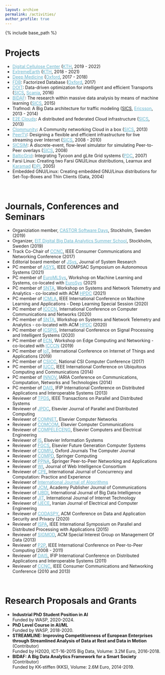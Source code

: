 ```yaml
---
layout: archive
permalink: /activities/
author_profile: true
---
```


{% include base_path %}

<h1>Projects</h1>
<ul>
<li><a href="http://digitalcellulosecenter.se/" style="color:#64B2CB">Digital Cellulose Center</a> (<a href="https://dcatkth.github.io/" style="color:#64B2CB">KTH</a>, 2019 - 2022)</li>
<li><a href="http://earthanalytics.eu/" style="color:#64B2CB">ExtremeEarth</a> (<a href="https://dcatkth.github.io/" style="color:#64B2CB">KTH</a>, 2018 - 2021)</li>
<li><a href="http://www.oxfordmartin.ox.ac.uk/research/programmes/deep-medicine" style="color:#64B2CB">Deep Medicine</a> (<a href="http://www.georgeinstitute.org.uk/projects/deep-medicine" style="color:#64B2CB">Oxford</a>, 2017 - 2018)</li>
<li><a href="https://fdbresearch.github.io" style="color:#64B2CB">FDB</a>: Factorized Database (<a href="http://www.cs.ox.ac.uk" style="color:#64B2CB">Oxford</a>, 2017)</li>
<li><a href="https://www.sics.se/www.sics.se/projects/doit" style="color:#64B2CB">DOIT</a>: Data-driven optimization for intelligent and efficient Transports (<a href="http://www.sics.se" style="color:#64B2CB">SICS</a>, <a href="http://scania.se/" style="color:#64B2CB">Scania</a>, 2016)</li>
<li><a href="http://bidaf.sics.se/" style="color:#64B2CB">BIDAF</a>: The research within massive data analysis by means of machine learning (<a href="http://www.sics.se" style="color:#64B2CB">SICS</a>, 2015)</li>
<li>Trafmod: A Big Data architecture for traffic modeling (<a href="http://www.sics.se">SICS</a>, <a href="http://www.ericsson.com" style="color:#64B2CB">Ericsson</a>, 2013 - 2014)</li>
<li><a href="http://e2e-clouds.org/" style="color:#64B2CB">E2E Clouds</a>: A distributed and federated Cloud infrastructure (<a href="http://www.sics.se" style="color:#64B2CB">SICS</a>, 2013)</li>
<li><a href="http://clommunity-project.eu/" style="color:#64B2CB">Clommunity</a>: A Community networking Cloud in a box (<a href="http://www.sics.se" style="color:#64B2CB">SICS</a>, 2013)</li>
<li><a href="http://www.sics.se/projects/peertv" style="color:#64B2CB">PeerTV</a>: Designing a flexible and efficient infrastructure for live streaming over Internet (<a href="http://www.sics.se" style="color:#64B2CB">SICS</a>, 2008 - 2010)</li>
<li><a href="http://www.sics.se/~amir/sicsim" style="color:#64B2CB">SICSIM</a>: A discrete-event, flow-level simulator for simulating Peer-to-Peer overlays (<a href="http://www.sics.se" style="color:#64B2CB">SICS</a>, 2008)</li>
<li><a href="http://www.balticgrid.org/" style="color:#64B2CB">BalticGrid</a>: Integrating Tycoon and gLite Grid systems (<a href="http://www.pdc.kth.se" style="color:#64B2CB">PDC</a>, 2007)</li>
<li>Farsi Linux: Creating two Farsi GNU/Linux distributions, Learnux and <a href="http://distrowatch.com/table.php?distribution=karamad" style="color:#64B2CB">Karamad</a> (<a href="http://www.dpi.ir" style="color:#64B2CB">DPI</a>, 2005)</li>
<li>Embedded GNU/Linux: Creating embedded GNU/Linux distributions for Set-Top-Boxes and Thin Clients (Gata, 2004)</li>
</ul>

<br>
<!----------------------------------------->
<h1>Journals, Conferences and Seminars</h1>
<ul>
<li>Organiziation member, <a href="https://castor-software-days-2019.github.io/" style="color:#64B2CB">CASTOR Software Days</a>, Stockholm, Sweden (2019)</li>
<li>Organizer, <a href="https://bdaschool2019.github.io/" style="color:#64B2CB">EIT Digital Big Data Analytics Summer School</a>, Stockholm, Sweden (2019)</li>
<li>Track Co-Chair of <a href="http://ccnc2017.ieee-ccnc.org/" style="color:#64B2CB">CCNC</a>, IEEE Consumer Communications and Networking Conference (2017)</li>
<li>Editorial board member of <a href="https://escholarship.org/uc/jsys" style="color:#64B2CB">JSys</a>, Journal of System Research</li>
<li>PC member of <a href="https://ieeecompsac.computer.org/2021/asys/" style="color:#64B2CB">ASYS</a>, IEEE COMPSAC Symposium on Autonomous Systems (2021)</li>
<li>PC member of <a href="https://www.euromlsys.eu/" style="color:#64B2CB">EuroMLSys</a>, Workshop on Machine Learning and Systems, co-located with <a href="https://2021.eurosys.org/" style="color:#64B2CB">EuroSys</a> (2021)</li>
<li>PC member of <a href="https://sdm.lbl.gov/snta/2021/" style="color:#64B2CB">SNTA</a>, Workshop on Systems and Network Telemetry and Analytics - co-located with ACM <a href="http://www.hpdc.org/2021/" style="color:#64B2CB">HPDC</a> (2021)</li>
<li>PC member of <a href="https://www.icmla-conference.org/icmla20/" style="color:#64B2CB">ICMLA</a>, IEEE International Conference on Machine Learning and Applications - Deep Learning Special Session (2020)</li>
<li>PC member of <a href="http://www.icccn.org/icccn20/" style="color:#64B2CB">ICCCN</a>, International Conference on Computer Communications and Networks (2020)</li>
<li>PC member of <a href="https://sdm.lbl.gov/snta/2020/" style="color:#64B2CB">SNTA</a>, Workshop on Systems and Network Telemetry and Analytics - co-located with ACM <a href="http://www.hpdc.org/2020/" style="color:#64B2CB">HPDC</a> (2020)</li>
<li>PC member of <a href="http://www.icspis.ir/" style="color:#64B2CB">ICSPIS</a>, International Conference on Signal Processing and Intelligent Systems (2020)</li>
<li>PC member of <a href="http://ecn2019.edgecomp.org/" style="color:#64B2CB">ECN</a>, Workshop on Edge Computing and Networking - co-located with <a href="http://icccn.org/icccn19/" style="color:#64B2CB">ICCCN</a> (2019)</li>
<li>PC member of <a href="http://iot2019.ui.ac.ir/en/org_chart_page.php?rid=28" style="color:#64B2CB">IoT</a>, International Conference on Internet of Things and Applications (2019)</li>
<li>PC member of <a href="http://csicc2017.ir/en" style="color:#64B2CB">CSICC</a>, National CSI Computer Conference (2017)</li>
<li>PC member of <a href="http://umc.uestc.edu.cn/conference/IUCC2014/" style="color:#64B2CB">IUCC</a>, IEEE International Conference on Ubiquitous Computing and Communications (2014)</li>
<li>PC member of <a href="http://www.iaria.org/conferences2014/INNOV14.html" style="color:#64B2CB">INNOV</a>, IARIA Conference on Communications, Computation, Networks and Technologies (2014)</li>
<li>PC member of <a href="http://dais.discotec.org/" style="color:#64B2CB">DAIS</a>, IFIP International Conference on Distributed Applications and Interoperable Systems (2013)</li>
<li>Reviewer of <a href="http://www.computer.org/portal/web/tpds/home;jsessionid=ab32a8c0569f55260ec39aca84ce" style="color:#64B2CB">TPDS</a>, IEEE Transactions on Parallel and Distributed Systems</li>
<li>Reviewer of <a href="http://ees.elsevier.com/jpdc/" style="color:#64B2CB">JPDC</a>, Elsevier Journal of Parallel and Distributed Computing</li>
<li>Reviewer of <a href="http://ees.elsevier.com/comnet/" style="color:#64B2CB">COMNET</a>, Elsevier Computer Networks</li>
<li>Reviewer of <a href="http://www.journals.elsevier.com/computer-communications" style="color:#64B2CB">COMCOM</a>, Elsevier Computer Communications</li>
<li>Reviewer of <a href="http://ees.elsevier.com/compeleceng/default.asp" style="color:#64B2CB">COMPELECENG</a>, Elsevier Computers and Electrical Engineering</li>
<li>Reviewer of <a href="https://www.journals.elsevier.com/information-systems/" style="color:#64B2CB">IS</a>, Elsevier Information Systems</li>
<li>Reviewer of <a href="https://www.journals.elsevier.com/future-generation-computer-systems" style="color:#64B2CB">FGCS</a>, Elsevier Future Generation Computer Systems</li>  
<li>Reviewer of <a href="http://comjnl.oxfordjournals.org/" style="color:#64B2CB">COMPJ</a>, Oxford Journals The Computer Journal</li>
<li>Reviewer of <a href="http://www.springer.com/engineering/signals/journal/12083" style="color:#64B2CB">COMPD</a>, Springer Computing</li>
<li>Reviewer of <a href="http://www.springer.com/engineering/signals/journal/12083" style="color:#64B2CB">PPNA</a>, Springer Peer-to-Peer Networking and Applications</li>
<li>Reviewer of <a href="http://wi-consortium.org/wicweb/html/journal.php" style="color:#64B2CB">WI</a>, Journal of Web Intelligence Consortium</li>
<li>Reviewer of <a href="http://onlinelibrary.wiley.com/journal/10.1002/(ISSN)1532-0634" style="color:#64B2CB">CPE</a>, International Journal of Concurrency and Computation: Practice and Experience</li>
<li>Reviewer of <a href="http://www.mdpi.com/journal/algorithms" style="color:#64B2CB">International Journal of Algorithms</a></li>
<li>Reviewer of <a href="http://www.academypublisher.com/jcm/" style="color:#64B2CB">JCM</a>, Academy Publisher Journal of Communications</li>
<li>Reviewer of <a href="http://www.inderscience.com" style="color:#64B2CB">IJBDI</a>, International Journal of Big Data Intelligence</li>
<li>Reviewer of <a href="http://jit.ndhu.edu.tw/ojs" style="color:#64B2CB">JIT</a>, International Journal of Internet Technology</li>
<li>Reviewer of <a href="http://www.ijece.org/" style="color:#64B2CB">IJECE</a>, Iranian Journal of Electrical and Computer Engineering</li>
<li>Reviewer of <a href="http://www.codaspy.org/2020/" style="color:#64B2CB">CODASPY</a>, ACM Conference on Data and Application Security and Privacy (2020)</li>
<li>Reviewer of <a href="https://research.comnet.aalto.fi/ISPA2015/" style="color:#64B2CB">ISPA</a>, IEEE International Symposium on Parallel and Distributed Processing with Applications (2015)</li>
<li>Reviewer of <a href="http://www.sigmod.org/2013/" style="color:#64B2CB">SIGMOD</a>, ACM Special Interest Group on Management Of Data (2013)</li>
<li>Reviewer of <a href="http://p2p-conference.org/" style="color:#64B2CB">P2P</a>, IEEE International Conference on Peer-to-Peer Computing (2008 - 2011)</li>
<li>Reviewer of <a href="http://discotec.ru.is/dais/main" style="color:#64B2CB">DAIS</a>, IFIP International Conference on Distributed Applications and Interoperable Systems (2011)</li>
<li>Reviewer of <a href="http://www.ieee-ccnc.org/" style="color:#64B2CB">CCNC</a>, IEEE Consumer Communications and Networking Conference (2010 and 2013)</li>
</ul>

<br>
<!----------------------------------------->
<h1>Research Proposals and Grants</h1>
<ul>
<li><b>Industrial PhD Student Position in AI</b><br>
Funded by WASP, 2020-2024.</li>
<li><b>PhD Level Course in AI/ML</b><br>
Funded by WASP, 2018-2020.</li>
<li><b>STREAMLINE: Improving Competitiveness of European Enterprises through Streamlined Analysis of Data at Rest and Data in Motion</b> (Contributor)<br>
Funded by H2020, ICT-16-2015 Big Data, Volume: 3.2M Euro, 2016-2018.</li>
<li><b>BIDAF: A Big Data Analytics Framework for a Smart Society</b> (Contributor)<br>
Funded by KK-stiffen (KKS), Volume: 2.6M Euro, 2014-2019.</li>
</ul>

